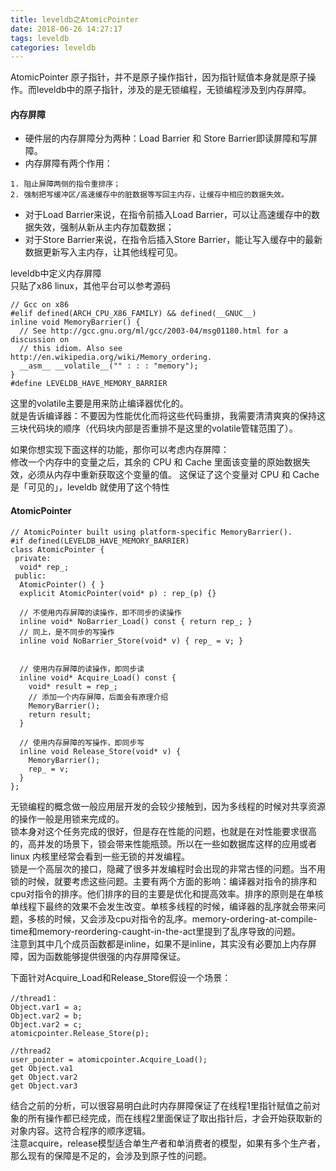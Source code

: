 ```yaml
---
title: leveldb之AtomicPointer
date: 2018-06-26 14:27:17
tags: leveldb
categories: leveldb
---
```

AtomicPointer 原子指针，并不是原子操作指针，因为指针赋值本身就是原子操作。而leveldb中的原子指针，涉及的是无锁编程，无锁编程涉及到内存屏障。
#### 内存屏障
- 硬件层的内存屏障分为两种：Load Barrier 和 Store Barrier即读屏障和写屏障。
- 内存屏障有两个作用：
```
1. 阻止屏障两侧的指令重排序；
2. 强制把写缓冲区/高速缓存中的脏数据等写回主内存，让缓存中相应的数据失效。
```
- 对于Load Barrier来说，在指令前插入Load Barrier，可以让高速缓存中的数据失效，强制从新从主内存加载数据；
- 对于Store Barrier来说，在指令后插入Store Barrier，能让写入缓存中的最新数据更新写入主内存，让其他线程可见。

leveldb中定义内存屏障  
只贴了x86 linux，其他平台可以参考源码
```
// Gcc on x86
#elif defined(ARCH_CPU_X86_FAMILY) && defined(__GNUC__)
inline void MemoryBarrier() {
  // See http://gcc.gnu.org/ml/gcc/2003-04/msg01180.html for a discussion on
  // this idiom. Also see http://en.wikipedia.org/wiki/Memory_ordering.
  __asm__ __volatile__("" : : : "memory");
}
#define LEVELDB_HAVE_MEMORY_BARRIER
```
<!-- more -->
这里的volatile主要是用来防止编译器优化的。  
就是告诉编译器：不要因为性能优化而将这些代码重排，我需要清清爽爽的保持这三块代码块的顺序（代码块内部是否重排不是这里的volatile管辖范围了）。

如果你想实现下面这样的功能，那你可以考虑内存屏障：   
修改一个内存中的变量之后，其余的 CPU 和 Cache 里面该变量的原始数据失效，必须从内存中重新获取这个变量的值。 
这保证了这个变量对 CPU 和 Cache 是「可见的」，leveldb 就使用了这个特性

#### AtomicPointer
```
// AtomicPointer built using platform-specific MemoryBarrier().
#if defined(LEVELDB_HAVE_MEMORY_BARRIER)
class AtomicPointer {
 private:
  void* rep_;
 public:
  AtomicPointer() { }
  explicit AtomicPointer(void* p) : rep_(p) {}
  
  // 不使用内存屏障的读操作，即不同步的读操作
  inline void* NoBarrier_Load() const { return rep_; }
  // 同上，是不同步的写操作
  inline void NoBarrier_Store(void* v) { rep_ = v; }
  
  
  // 使用内存屏障的读操作，即同步读
  inline void* Acquire_Load() const {
    void* result = rep_;
    // 添加一个内存屏障，后面会有原理介绍
    MemoryBarrier();
    return result;
  }
  
  // 使用内存屏障的写操作，即同步写
  inline void Release_Store(void* v) {
    MemoryBarrier();
    rep_ = v;
  }
};
```
无锁编程的概念做一般应用层开发的会较少接触到，因为多线程的时候对共享资源的操作一般是用锁来完成的。  
锁本身对这个任务完成的很好，但是存在性能的问题，也就是在对性能要求很高的，高并发的场景下，锁会带来性能瓶颈。所以在一些如数据库这样的应用或者linux 内核里经常会看到一些无锁的并发编程。  
锁是一个高层次的接口，隐藏了很多并发编程时会出现的非常古怪的问题。当不用锁的时候，就要考虑这些问题。主要有两个方面的影响：编译器对指令的排序和cpu对指令的排序。他们排序的目的主要是优化和提高效率。排序的原则是在单核单线程下最终的效果不会发生改变。单核多线程的时候，编译器的乱序就会带来问题，多核的时候，又会涉及cpu对指令的乱序。memory-ordering-at-compile-time和memory-reordering-caught-in-the-act里提到了乱序导致的问题。  
注意到其中几个成员函数都是inline，如果不是inline，其实没有必要加上内存屏障，因为函数能够提供很强的内存屏障保证。

下面针对Acquire_Load和Release_Store假设一个场景：
```
//thread1：
Object.var1 = a;
Object.var2 = b;
Object.var2 = c;
atomicpointer.Release_Store(p);

//thread2
user_pointer = atomicpointer.Acquire_Load();
get Object.va1
get Object.var2
get Object.var3
```
结合之前的分析，可以很容易明白此时内存屏障保证了在线程1里指针赋值之前对象的所有操作都已经完成，而在线程2里面保证了取出指针后，才会开始获取新的对象内容。这符合程序的顺序逻辑。  
注意acquire，release模型适合单生产者和单消费者的模型，如果有多个生产者，那么现有的保障是不足的，会涉及到原子性的问题。